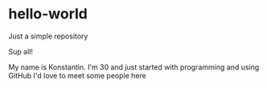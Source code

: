 # hello-world
Just a simple repository

Sup all!

My name is Konstantin. I'm 30 and just started with programming and using GitHub
I'd love to meet some people here
